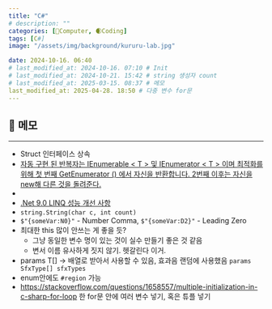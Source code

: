```yaml
---
title: "C#"
# description: ""
categories: [💫Computer, 🌒Coding]
tags: [C#]
image: "/assets/img/background/kururu-lab.jpg"

date: 2024-10-16. 06:40
# last_modified_at: 2024-10-16. 07:10 # Init
# last_modified_at: 2024-10-21. 15:42 # string 생성자 count
# last_modified_at: 2025-03-15. 08:37 # 메모
last_modified_at: 2025-04-28. 18:50 # 다중 변수 for문
---
```


## 💫 메모

---

- Struct 인터페이스 상속
- [자동 구현 된 반복자는 IEnumerable < T > 및 IEnumerator < T > 이며 최적화를 위해 첫 번째 GetEnumerator () 에서 자신을 반환합니다. 2번째 이후는 자신을 new해 다른 것을 돌려준다.](https://x.com/neuecc/status/1843568471768215622)
- [](https://x.com/_danuel_/status/1823337950832382124)
- [.Net 9.0 LINQ 성능 개선 사항](https://news.hada.io/topic?id=17327)
- `string.String(char c, int count)`
- `$"{someVar:N0}"` - Number Comma, `$"{someVar:D2}"` - Leading Zero
- 최대한 this 많이 안쓰는 게 좋을 듯?
  - 그냥 동일한 변수 명이 있는 것이 실수 만들기 좋은 것 같음
  - 변서 이름 유사하게 짓지 않기. 헷갈린다 이거.
- params T[] -> 배열로 받아서 사용할 수 있음, 효과음 랜덤에 사용했음 `params SfxType[] sfxTypes`
- enum안에도 `#region` 가능
- <https://stackoverflow.com/questions/1658557/multiple-initialization-in-c-sharp-for-loop> 한 for문 안에 여러 변수 넣기, 혹은 튜플 넣기
